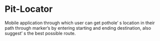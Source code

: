 # Pit-Locator
Mobile application through which user can get pothole’ s location in their path through marker’s by entering starting and ending destination, also suggest’ s the best possible route.   
